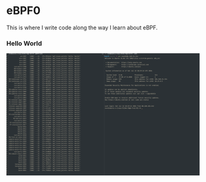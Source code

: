 # eBPF0

This is where I write code along the way I learn about eBPF. 

### Hello World
![Hello World](screenshots/hello-world-from-ebpf.png)

